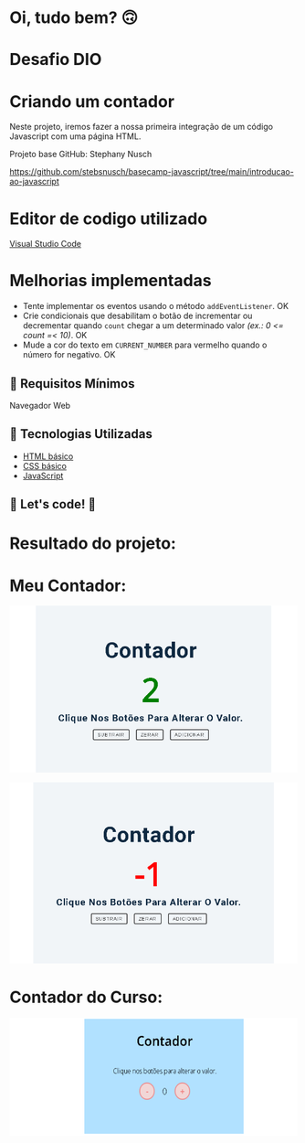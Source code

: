 
# Oi, tudo bem? 🙃

# Desafio DIO
# Criando um contador

Neste projeto, iremos fazer a nossa primeira integração de um código Javascript com uma página HTML.

Projeto base GitHub: Stephany Nusch

https://github.com/stebsnusch/basecamp-javascript/tree/main/introducao-ao-javascript

# Editor de codigo utilizado
[Visual Studio Code](https://code.visualstudio.com/)

# Melhorias implementadas

- Tente implementar os eventos usando o método `addEventListener`. OK 
- Crie condicionais que desabilitam o botão de incrementar ou decrementar quando `count` chegar a um determinado valor *(ex.: 0 <= count =< 10)*. OK
- Mude a cor do texto em `CURRENT_NUMBER` para vermelho quando o número for negativo. OK

## :seedling: Requisitos Mínimos

Navegador Web
## :rocket: Tecnologias Utilizadas 

* [HTML básico](https://www.w3schools.com/html/)
* [CSS básico](https://developer.mozilla.org/pt-BR/docs/Web/CSS)
* [JavaScript](https://developer.mozilla.org/pt-BR/docs/Web/JavaScript)

## 🚀 Let's code! 🚀

# Resultado do projeto:

# Meu Contador:

<p align="center">
  <img src="https://github.com/efcunha/contador-dio/blob/main/img/Positivo.png" width="600" heigth="600">
</p>

<p align="center">
  <img src="https://github.com/efcunha/contador-dio/blob/main/img/negativo.png" width="600" heigth="600">
</p>

# Contador do Curso:

<p align="center">
  <img src="https://github.com/efcunha/contador-dio/blob/main/img/Curso.png" width="600" heigth="600">
</p>